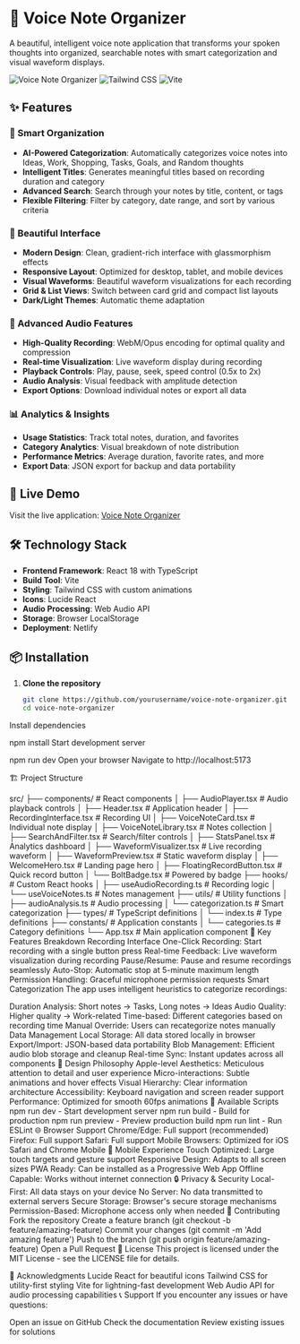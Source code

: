 # 🎤 Voice Note Organizer

A beautiful, intelligent voice note application that transforms your spoken thoughts into organized, searchable notes with smart categorization and visual waveform displays.

![Voice Note Organizer](https://img.shields.io/badge/Built%20with-React%20%2B%20TypeScript-blue)
![Tailwind CSS](https://img.shields.io/badge/Styled%20with-Tailwind%20CSS-38B2AC)
![Vite](https://img.shields.io/badge/Powered%20by-Vite-646CFF)

## ✨ Features

### 🎯 Smart Organization
- **AI-Powered Categorization**: Automatically categorizes voice notes into Ideas, Work, Shopping, Tasks, Goals, and Random thoughts
- **Intelligent Titles**: Generates meaningful titles based on recording duration and category
- **Advanced Search**: Search through your notes by title, content, or tags
- **Flexible Filtering**: Filter by category, date range, and sort by various criteria

### 🎨 Beautiful Interface
- **Modern Design**: Clean, gradient-rich interface with glassmorphism effects
- **Responsive Layout**: Optimized for desktop, tablet, and mobile devices
- **Visual Waveforms**: Beautiful waveform visualizations for each recording
- **Grid & List Views**: Switch between card grid and compact list layouts
- **Dark/Light Themes**: Automatic theme adaptation

### 🎵 Advanced Audio Features
- **High-Quality Recording**: WebM/Opus encoding for optimal quality and compression
- **Real-time Visualization**: Live waveform display during recording
- **Playback Controls**: Play, pause, seek, speed control (0.5x to 2x)
- **Audio Analysis**: Visual feedback with amplitude detection
- **Export Options**: Download individual notes or export all data

### 📊 Analytics & Insights
- **Usage Statistics**: Track total notes, duration, and favorites
- **Category Analytics**: Visual breakdown of note distribution
- **Performance Metrics**: Average duration, favorite rates, and more
- **Export Data**: JSON export for backup and data portability

## 🚀 Live Demo

Visit the live application: [Voice Note Organizer](https://superb-chebakia-f675eb.netlify.app)

## 🛠️ Technology Stack

- **Frontend Framework**: React 18 with TypeScript
- **Build Tool**: Vite
- **Styling**: Tailwind CSS with custom animations
- **Icons**: Lucide React
- **Audio Processing**: Web Audio API
- **Storage**: Browser LocalStorage
- **Deployment**: Netlify

## 📦 Installation

1. **Clone the repository**
   ```bash
   git clone https://github.com/yourusername/voice-note-organizer.git
   cd voice-note-organizer
Install dependencies


npm install
Start development server


npm run dev
Open your browser
Navigate to http://localhost:5173

🏗️ Project Structure

src/
├── components/           # React components
│   ├── AudioPlayer.tsx   # Audio playback controls
│   ├── Header.tsx        # Application header
│   ├── RecordingInterface.tsx  # Recording UI
│   ├── VoiceNoteCard.tsx # Individual note display
│   ├── VoiceNoteLibrary.tsx    # Notes collection
│   ├── SearchAndFilter.tsx     # Search/filter controls
│   ├── StatsPanel.tsx    # Analytics dashboard
│   ├── WaveformVisualizer.tsx  # Live recording waveform
│   ├── WaveformPreview.tsx     # Static waveform display
│   ├── WelcomeHero.tsx   # Landing page hero
│   ├── FloatingRecordButton.tsx # Quick record button
│   └── BoltBadge.tsx     # Powered by badge
├── hooks/                # Custom React hooks
│   ├── useAudioRecording.ts    # Recording logic
│   └── useVoiceNotes.ts  # Notes management
├── utils/                # Utility functions
│   ├── audioAnalysis.ts  # Audio processing
│   └── categorization.ts # Smart categorization
├── types/                # TypeScript definitions
│   └── index.ts          # Type definitions
├── constants/            # Application constants
│   └── categories.ts     # Category definitions
└── App.tsx              # Main application component
🎯 Key Features Breakdown
Recording Interface
One-Click Recording: Start recording with a single button press
Real-time Feedback: Live waveform visualization during recording
Pause/Resume: Pause and resume recordings seamlessly
Auto-Stop: Automatic stop at 5-minute maximum length
Permission Handling: Graceful microphone permission requests
Smart Categorization
The app uses intelligent heuristics to categorize recordings:

Duration Analysis: Short notes → Tasks, Long notes → Ideas
Audio Quality: Higher quality → Work-related
Time-based: Different categories based on recording time
Manual Override: Users can recategorize notes manually
Data Management
Local Storage: All data stored locally in browser
Export/Import: JSON-based data portability
Blob Management: Efficient audio blob storage and cleanup
Real-time Sync: Instant updates across all components
🎨 Design Philosophy
Apple-level Aesthetics: Meticulous attention to detail and user experience
Micro-interactions: Subtle animations and hover effects
Visual Hierarchy: Clear information architecture
Accessibility: Keyboard navigation and screen reader support
Performance: Optimized for smooth 60fps animations
🔧 Available Scripts
npm run dev - Start development server
npm run build - Build for production
npm run preview - Preview production build
npm run lint - Run ESLint
🌐 Browser Support
Chrome/Edge: Full support (recommended)
Firefox: Full support
Safari: Full support
Mobile Browsers: Optimized for iOS Safari and Chrome Mobile
📱 Mobile Experience
Touch Optimized: Large touch targets and gesture support
Responsive Design: Adapts to all screen sizes
PWA Ready: Can be installed as a Progressive Web App
Offline Capable: Works without internet connection
🔒 Privacy & Security
Local-First: All data stays on your device
No Server: No data transmitted to external servers
Secure Storage: Browser's secure storage mechanisms
Permission-Based: Microphone access only when needed
🤝 Contributing
Fork the repository
Create a feature branch (git checkout -b feature/amazing-feature)
Commit your changes (git commit -m 'Add amazing feature')
Push to the branch (git push origin feature/amazing-feature)
Open a Pull Request
📄 License
This project is licensed under the MIT License - see the LICENSE file for details.

🙏 Acknowledgments
Lucide React for beautiful icons
Tailwind CSS for utility-first styling
Vite for lightning-fast development
Web Audio API for audio processing capabilities
📞 Support
If you encounter any issues or have questions:

Open an issue on GitHub
Check the documentation
Review existing issues for solutions
